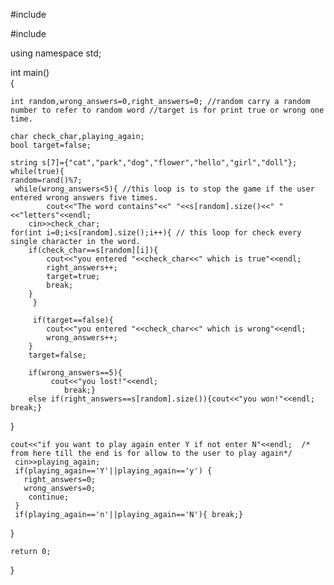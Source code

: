 
#include <iostream>	
    
#include <cstdlib>	
    
using namespace std;	

int main()	
{	

    int random,wrong_answers=0,right_answers=0; //random carry a random number to refer to random word //target is for print true or wrong one time.
    
    char check_char,playing_again;	
    bool target=false;	
    
    string s[7]={"cat","park","dog","flower","hello","girl","doll"};	
    while(true){	
    random=rand()%7;	
     while(wrong_answers<5){ //this loop is to stop the game if the user entered wrong answers five times.	
            cout<<"The word contains"<<" "<<s[random].size()<<" "<<"letters"<<endl;	
        cin>>check_char;	
    for(int i=0;i<s[random].size();i++){ // this loop for check every single character in the word.	
        if(check_char==s[random][i]){	
            cout<<"you entered "<<check_char<<" which is true"<<endl;	
            right_answers++;	
            target=true;	
            break;	
        }	
         }	

         if(target==false){	
            cout<<"you entered "<<check_char<<" which is wrong"<<endl;	
            wrong_answers++;	
        }	
        target=false;	

        if(wrong_answers==5){	
             cout<<"you lost!"<<endl;	
                break;}	
        else if(right_answers==s[random].size()){cout<<"you won!"<<endl; break;}	


   }	

    cout<<"if you want to play again enter Y if not enter N"<<endl;  /* from here till the end is for allow to the user to play again*/	
     cin>>playing_again;	
     if(playing_again=='Y'||playing_again=='y') {	
       right_answers=0;	
       wrong_answers=0;	
        continue;	
     }	
     if(playing_again=='n'||playing_again=='N'){ break;}	


   }	


    return 0;	
}
 
